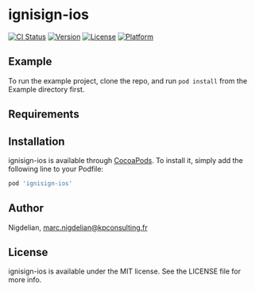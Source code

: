 # ignisign-ios

[![CI Status](https://img.shields.io/travis/Nigdelian/ignisign-ios.svg?style=flat)](https://travis-ci.org/Nigdelian/ignisign-ios)
[![Version](https://img.shields.io/cocoapods/v/ignisign-ios.svg?style=flat)](https://cocoapods.org/pods/ignisign-ios)
[![License](https://img.shields.io/cocoapods/l/ignisign-ios.svg?style=flat)](https://cocoapods.org/pods/ignisign-ios)
[![Platform](https://img.shields.io/cocoapods/p/ignisign-ios.svg?style=flat)](https://cocoapods.org/pods/ignisign-ios)

## Example

To run the example project, clone the repo, and run `pod install` from the Example directory first.

## Requirements

## Installation

ignisign-ios is available through [CocoaPods](https://cocoapods.org). To install
it, simply add the following line to your Podfile:

```ruby
pod 'ignisign-ios'
```

## Author

Nigdelian, marc.nigdelian@kpconsulting.fr

## License

ignisign-ios is available under the MIT license. See the LICENSE file for more info.
